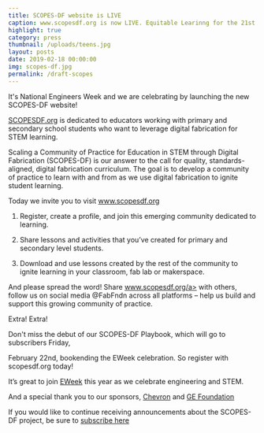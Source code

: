 ```yaml
---
title: SCOPES-DF website is LIVE
caption: www.scopesdf.org is now LIVE. Equitable Learinng for the 21st Century!
highlight: true
category: press
thumbnail: /uploads/teens.jpg
layout: posts
date: 2019-02-18 00:00:00
img: scopes-df.jpg
permalink: /draft-scopes
---
```


It's National Engineers Week and we are celebrating by launching the new SCOPES-DF website!

<a href="https://www.scopesdf.org/" target="_blank">SCOPESDF.org</a> is dedicated to educators working with primary and secondary school students who want to leverage digital fabrication for STEM learning.

Scaling a Community of Practice for Education in STEM through Digital Fabrication (SCOPES-DF) is our answer to the call for quality, standards-aligned, digital fabrication curriculum. The goal is to develop a community of practice to learn with and from as we use digital fabrication to ignite student learning.

Today we invite you to visit <a href="https://www.scopesdf.org/" target="_blank">www.scopesdf.org</a>

1. Register, create a profile, and join this emerging community dedicated to learning.

2. Share lessons and activities that you’ve created for primary and secondary level students.

3. Download and use lessons created by the rest of the community to ignite learning in your classroom, fab lab or makerspace.

And please spread the word! Share <a href="https://www.scopesdf.org/" target="_blank">www.scopesdf.org/a> with others, follow us on social media @FabFndn across all platforms – help us build and support this growing community of practice.

Extra! Extra!

Don't miss the debut of our SCOPES-DF Playbook, which will go to subscribers Friday,

February 22nd, bookending the EWeek celebration. So register with scopesdf.org today!

It’s great to join <a href="https://www.nspe.org/resources/partners-and-state-societies/national-engineers-week" target="_blank">EWeek</a> this year as we celebrate engineering and STEM.

And a special thank you to our sponsors, <a href="https://www.chevron.com/corporate-responsibility" target="_blank">Chevron</a> and <a href="https://www.ge.com/sustainability/philanthropy" target="_blank">GE Foundation</a> 

If you would like to continue receiving announcements about the SCOPES-DF project, be sure to <a href="https://scopesdf.us17.list-manage.com/subscribe?u=8317b80fba41c61b9752d368d&id=f3e1736be6" target="_blank">subscribe here</a> 